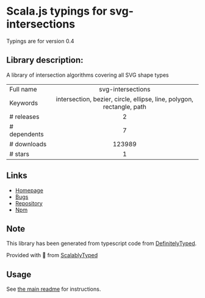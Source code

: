 
# Scala.js typings for svg-intersections

Typings are for version 0.4

## Library description:
A library of intersection algorithms covering all SVG shape types

|                    |                 |
| ------------------ | :-------------: |
| Full name          | svg-intersections |
| Keywords           | intersection, bezier, circle, ellipse, line, polygon, rectangle, path |
| # releases         | 2 |
| # dependents       | 7 |
| # downloads        | 123989 |
| # stars            | 1 |

## Links
- [Homepage](https://github.com/effektif/svg-intersections#readme)
- [Bugs](https://github.com/effektif/svg-intersections/issues)
- [Repository](https://github.com/effektif/svg-intersections)
- [Npm](https://www.npmjs.com/package/svg-intersections)
    


## Note
This library has been generated from typescript code from [DefinitelyTyped](https://definitelytyped.org).

Provided with :purple_heart: from [ScalablyTyped](https://github.com/oyvindberg/ScalablyTyped)

## Usage
See [the main readme](../../readme.md) for instructions.


